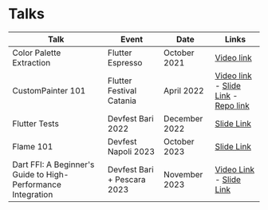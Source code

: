 # Talks

|   Talk                   |            Event            |     Date      |                      Links                       |
|--------------------------|-----------------------------|---------------|--------------------------------------------------|
| Color Palette Extraction |  Flutter Espresso           | October 2021  |[Video link](https://youtu.be/YNLww3rQqD4?t=138) |
| CustomPainter 101        |  Flutter Festival Catania   | April 2022    |[Video link](https://youtu.be/UXcDTCaRKfE?t=4315) - [Slide Link](https://docs.google.com/presentation/d/1MgaR0Oqe9pUTnA4khUgaTNRrgQ75iisjONiHbQXwALI/edit?usp=drivesdk) - [Repo link](https://github.com/SaltySpaghetti/custompainter_101) |
| Flutter Tests            |  Devfest Bari 2022          | December 2022 |[Slide Link](https://docs.google.com/presentation/d/1wpMbc3mkgVMugvfsKXZBCMaw1T8QsQuS51bDvMAN6zo/edit?usp=sharing) |
| Flame 101                |  Devfest Napoli 2023        | October 2023  |[Slide Link](https://docs.google.com/presentation/d/1j-f9r7ytm4Zq3NTR99iYjhqXOQYwZKRocHZLI4hZwww/edit?usp=sharing) |
| Dart FFI: A Beginner's Guide to High-Performance Integration |  Devfest Bari + Pescara 2023        | November 2023  |[Video Link](https://youtu.be/F-w-kSBcS2o) - [Slide Link](https://docs.google.com/presentation/d/1GkV82LI7bWSR_oSID_OsFdiWrPm5zjeAF1LGREWtVlA/edit?usp=sharing) |
